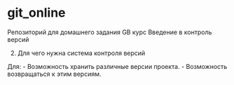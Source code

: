 # git_online

Репозиторий для домашнего задания GB курс Введение в контроль версий

2. Для чего нужна система контроля версий 

Для: 
    - Возможность хранить различные версии проекта.
    - Возможность возвращаться к этим версиям.
